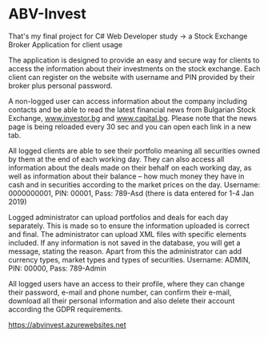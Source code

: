 # ABV-Invest
That's my final project for C# Web Developer study -> a Stock Exchange Broker Application for client usage

The application is designed to provide an easy and secure way for clients to access the information about their investments on the stock exchange. Each client can register on the website with username and PIN provided by their broker plus personal password. 

A non-logged user can access information about the company including contacts and be able to read the latest financial news from Bulgarian Stock Exchange, www.investor.bg and www.capital.bg. Please note that the news page is being reloaded every 30 sec and you can open each link in a new tab.

All logged clients are able to see their portfolio meaning all securities owned by them at the end of each working day. They can also access all information about the deals made on their behalf on each working day, as well as information about their balance – how much money they have in cash and in securities according to the market prices on the day. Username: 0000000001, PIN: 00001, Pass: 789-Asd (there is data entered for 1-4 Jan 2019)

Logged administrator can upload portfolios and deals for each day separately. This is made so to ensure the information uploaded is correct and final. The administrator can upload XML files with specific elements included. If any information is not saved in the database, you will get a message, stating the reason. Apart from this the administrator can add currency types, market types and types of securities. Username: ADMIN, PIN: 00000, Pass: 789-Admin

All logged users have an access to their profile, where they can change their password, e-mail and phone number, can confirm their e-mail, download all their personal information and also delete their account according the GDPR requirements.

https://abvinvest.azurewebsites.net